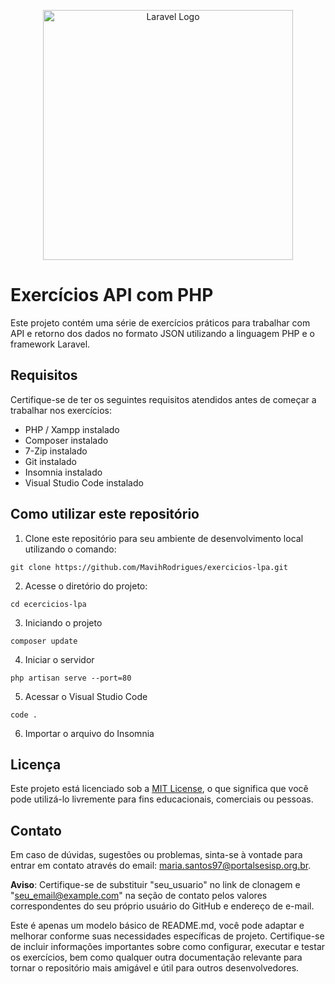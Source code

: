 <p align="center"><a href="https://laravel.com" target="_blank"><img src="https://raw.githubusercontent.com/laravel/art/master/logo-lockup/5%20SVG/2%20CMYK/1%20Full%20Color/laravel-logolockup-cmyk-red.svg" width="400" alt="Laravel Logo"></a></p>

# Exercícios API com PHP
Este projeto contém uma série de exercícios práticos para trabalhar com API e retorno dos dados no formato JSON utilizando a linguagem PHP e o framework Laravel.

## Requisitos
Certifique-se de ter os seguintes requisitos atendidos antes de começar a trabalhar nos exercícios:
* PHP / Xampp instalado
* Composer instalado
* 7-Zip instalado
* Git instalado
* Insomnia instalado
* Visual Studio Code instalado

## Como utilizar este repositório

1. Clone este repositório para seu ambiente de desenvolvimento local utilizando o comando:
```
git clone https://github.com/MavihRodrigues/exercicios-lpa.git
```
2. Acesse o diretório do projeto:
```
cd ecercicios-lpa
```
3. Iniciando o projeto
```
composer update
```
4. Iniciar o servidor
 ```
php artisan serve --port=80
```
5. Acessar o Visual Studio Code
```
code .
```
6. Importar o arquivo do Insomnia

## Licença
Este projeto está licenciado sob a [MIT License](LICENSE),
o que significa que você pode utilizá-lo livremente para fins educacionais, comerciais ou pessoas.

## Contato
Em caso de dúvidas, sugestões ou problemas, sinta-se à vontade para entrar em contato através do email: maria.santos97@portalsesisp.org.br.

**Aviso**: Certifique-se de substituir "seu_usuario" no link de clonagem e "seu_email@example.com" na seção de contato pelos valores correspondentes do seu próprio usuário do GitHub e endereço de e-mail.

Este é apenas um modelo básico de README.md, você pode adaptar e melhorar conforme suas necessidades específicas de projeto. Certifique-se de incluir informações importantes sobre como configurar, executar e testar os exercícios, bem como qualquer outra documentação relevante para tornar o repositório mais amigável e útil para outros desenvolvedores.
